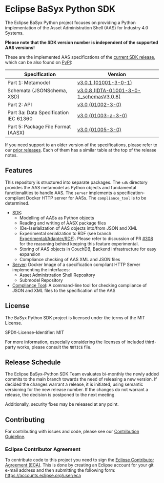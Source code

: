 # Eclipse BaSyx Python SDK

The Eclipse BaSyx Python project focuses on providing a Python implementation of the Asset Administration Shell (AAS) 
for Industry 4.0 Systems.

**Please note that the SDK version number is independent of the supported AAS versions!**

These are the implemented AAS specifications of the [current SDK release](https://github.com/eclipse-basyx/basyx-python-sdk/releases/latest), which can be also found on [PyPI](https://pypi.org/project/basyx-python-sdk/):

| Specification                         | Version                                                                                                                                                                         |
|---------------------------------------|---------------------------------------------------------------------------------------------------------------------------------------------------------------------------------|
| Part 1: Metamodel                     | [v3.0.1 (01001-3-0-1)](https://industrialdigitaltwin.org/wp-content/uploads/2024/06/IDTA-01001-3-0-1_SpecificationAssetAdministrationShell_Part1_Metamodel.pdf)                   |
| Schemata (JSONSchema, XSD)            | [v3.0.8 (IDTA-01001-3-0-1_schemasV3.0.8)](https://github.com/admin-shell-io/aas-specs/releases/tag/IDTA-01001-3-0-1_schemasV3.0.8)                                              |
| Part 2: API                           | [v3.0 (01002-3-0)](https://industrialdigitaltwin.org/en/wp-content/uploads/sites/2/2023/06/IDTA-01002-3-0_SpecificationAssetAdministrationShell_Part2_API_.pdf)                 |
| Part 3a: Data Specification IEC 61360 | [v3.0 (01003-a-3-0)](https://industrialdigitaltwin.org/wp-content/uploads/2023/04/IDTA-01003-a-3-0_SpecificationAssetAdministrationShell_Part3a_DataSpecification_IEC61360.pdf) |
| Part 5: Package File Format (AASX)    | [v3.0 (01005-3-0)](https://industrialdigitaltwin.org/wp-content/uploads/2023/04/IDTA-01005-3-0_SpecificationAssetAdministrationShell_Part5_AASXPackageFileFormat.pdf)           |

If you need support to an older version of the specifications, please refer to our [prior releases](https://github.com/eclipse-basyx/basyx-python-sdk/releases). 
Each of them has a similar table at the top of the release notes.

## Features
This repository is structured into separate packages. 
The `sdk` directory provides the AAS metamodel as Python objects and fundamental functionalities to handle AAS.
The `server` implements a specification-compliant Docker HTTP server for AASs.
The `compliance_tool` is to be determined.

* [SDK](./sdk/README.md):
  * Modelling of AASs as Python objects
  * Reading and writing of AASX package files
  * (De-)serialization of AAS objects into/from JSON and XML
  * Experimental serialization to RDF (see branch [Experimental/Adapter/RDF](https://github.com/eclipse-basyx/basyx-python-sdk/tree/Experimental/Adapter/RDF/basyx/aas/adapter/rdf)).
    Please refer to discussion of PR [#308](https://github.com/eclipse-basyx/basyx-python-sdk/pull/308) for the reasoning behind keeping this feature experimental. 
  * Storing of AAS objects in CouchDB, Backend infrastructure for easy expansion 
  * Compliance checking of AAS XML and JSON files
* [Server](./server/README.md): Docker Image of a specification compliant HTTP Server implementing the interfaces:
  * Asset Administration Shell Repository
  * Submodel Repository
* [Compliance Tool](./compliance_tool/README.md): A command-line tool for checking compliance of JSON and XML files
  to the specification of the AAS

## License

The BaSyx Python SDK project is licensed under the terms of the MIT License.

SPDX-License-Identifier: MIT

For more information, especially considering the licenses of included third-party works, please consult the `NOTICE`
file.

## Release Schedule

The Eclipse BaSyx-Python SDK Team evaluates bi-monthly the newly added commits to the main branch towards the need 
of releasing a new version.
If decided the changes warrant a release, it is initiated, using semantic versioning for the new release number.
If the changes do not warrant a release, the decision is postponed to the next meeting.

Additionally, security fixes may be released at any point.

## Contributing

For contributing with issues and code, please see our [Contribution Guideline](./CONTRIBUTING.md).

### Eclipse Contributor Agreement

To contribute code to this project you need to sign the [Eclipse Contributor Agreement (ECA)](https://www.eclipse.org/legal/ECA.php).
This is done by creating an Eclipse account for your git e-mail address and then submitting the following form: https://accounts.eclipse.org/user/eca
